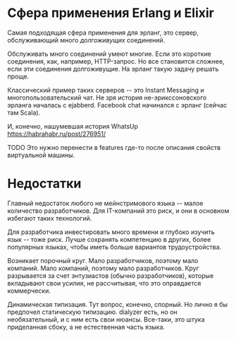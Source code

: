 # Сфера применения Erlang и Elixir

Самая подходящая сфера применения для эрланг, это сервер, обслуживающий много *долгоживущих* соединений.

Обслуживать много соединений умеют многие. Если это короткие соединения, как, например, HTTP-запрос.
Но все становится сложнее, если эти соединения долгоживущие. На эрланг такую задачу решать проще.

Классический пример таких серверов -- это Instant Messaging и многопользовательский чат.
Не зря история не-эрикссоновского эрланга началась с ejabberd.
Facebook chat начинался с эрланг (сейчас там Scala).

И, конечно, нашумевшая история WhatsUp https://habrahabr.ru/post/276951/

TODO Это нужно перенести в features где-то после описания свойств виртуальной машины. 


# Недостатки

Главный недостаток любого не мейнстримового языка -- малое количество разработчиков. Для IT-компаний это риск, и они в основном избегают таких технологий. 

Для разработчика инвестировать много времени и глубоко изучить язык -- тоже риск. Лучше сохранять компетенцию в других, более популярных языках, чтобы иметь больше вариантов трудоустройства.

Возникает порочный круг. Мало разработчиков, поэтому мало компаний. Мало компаний, поэтому мало разработчиков. Круг разрывается за счет энтузиастов (обычно разработчиков), которые вкладывают свои усилия,
не рассчитывая, что это оправдается коммерчески.

Динамическая типизация. Тут вопрос, конечно, спорный. Но лично я бы предпочел статическую типизацию. dialyzer есть, но он необязательный, и с ним есть свои нюансы. Все-таки, это штука приделанная сбоку, а не естественная часть языка.